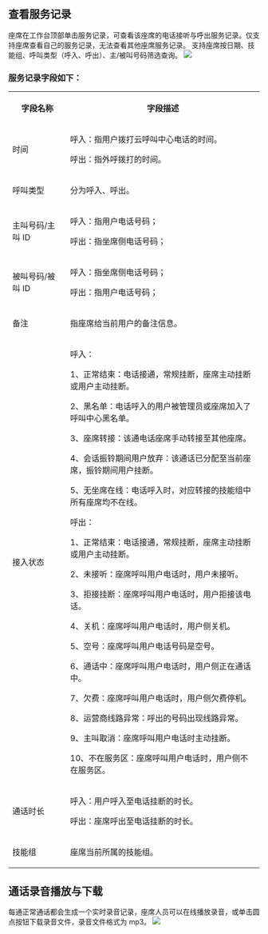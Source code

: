 ## 查看服务记录
座席在工作台顶部单击服务记录，可查看该座席的电话接听与呼出服务记录。仅支持座席查看自己的服务记录，无法查看其他座席服务记录。
支持座席按日期、技能组、呼叫类型（呼入、呼出）、主/被叫号码筛选查询。
![](https://qcloudimg.tencent-cloud.cn/raw/8be85e2d977ba2f51a19d07fdae13a62.png)

### 服务记录字段如下：
<melo-data ></melo-data><table ><colgroup><col  width="134px"><col  width="465px"></colgroup>
<tbody>
<tr>
<th   colspan="1" rowspan="1" align="" valign=""><p>字段名称</p></td>
 <th   colspan="1" rowspan="1" align="" valign=""><p>字段描述</p></td>
 </tr>

<tr>
<td   colspan="1" rowspan="1" align="" valign=""><p>时间</p></td>
 <td   colspan="1" rowspan="1" align="" valign=""><p>呼入：指用户拨打云呼叫中心电话的时间。</p>

<p>呼出：指外呼拨打的时间。</p></td>
 </tr>

<tr>
<td   colspan="1" rowspan="1" align="" valign=""><p>呼叫类型</p></td>
 <td   colspan="1" rowspan="1" align="" valign=""><p>分为呼入、呼出。</p></td>
 </tr>

<tr>
<td   colspan="1" rowspan="1" align="" valign=""><p>主叫号码/主叫 ID</p></td>
 <td   colspan="1" rowspan="1" align="" valign=""><p>呼入：指用户电话号码；</p>

<p>呼出：指坐席侧电话号码；</p></td>
 </tr>

<tr>
<td   colspan="1" rowspan="1" align="" valign=""><p>被叫号码/被叫 ID</p></td>
 <td   colspan="1" rowspan="1" align="" valign=""><p>呼入：指坐席侧电话号码；</p>

<p>呼出：指用户电话号码；</p></td>
 </tr>

<tr>
<td   colspan="1" rowspan="1" align="" valign=""><p>备注</p></td>
 <td   colspan="1" rowspan="1" align="" valign=""><p>指座席给当前用户的备注信息。</p></td>
 </tr>

<tr>
<td   colspan="1" rowspan="1" align="" valign=""><p>接入状态</p></td>
 <td   colspan="1" rowspan="1" align="" valign=""><p>呼入：</p>
<p>1、正常结束：电话接通，常规挂断，座席主动挂断或用户主动挂断。</p>
<p>2、黑名单：电话呼入的用户被管理员或座席加入了呼叫中心黑名单。</p>
<p>3、座席转接：该通电话座席手动转接至其他座席。</p>
<p>4、会话振铃期间用户放弃：该通话已分配至当前座席，振铃期间用户挂断。</p>
<p>5、无坐席在线：电话呼入时，对应转接的技能组中所有座席均不在线。</p>
<p>呼出：</p>
<p>1、正常结束：电话接通，常规挂断，座席主动挂断或用户主动挂断。</p>
<p>2、未接听：座席呼叫用户电话时，用户未接听。</p>
<p>3、拒接挂断：座席呼叫用户电话时，用户拒接该电话。</p>
<p>4、关机：座席呼叫用户电话时，用户侧关机。</p>
<p>5、空号：座席呼叫用户电话号码是空号。</p>
<p>6、通话中：座席呼叫用户电话时，用户侧正在通话中。</p>
<p>7、欠费：座席呼叫用户电话时，用户侧欠费停机。</p>
<p>8、运营商线路异常：呼出的号码出现线路异常。</p>
<p>9、主叫取消：座席呼叫用户电话时主动挂断。</p>
<p>10、不在服务区：座席呼叫用户电话时，用户侧不在服务区。</p></td>
 </tr>
<tr>
<td   colspan="1" rowspan="1" align="" valign=""><p>通话时长</p></td>
 <td   colspan="1" rowspan="1" align="" valign=""><p>呼入：用户呼入至电话挂断的时长。</p>

<p>呼出：座席呼出至电话挂断的时长。</p></td>
 </tr>

<tr>
<td   colspan="1" rowspan="1" align="" valign=""><p>技能组</p></td>
 <td   colspan="1" rowspan="1" align="" valign=""><p>座席当前所属的技能组。</p></td>
</tr>

</tbody>
</table>

## 通话录音播放与下载
每通正常通话都会生成一个实时录音记录，座席人员可以在线播放录音，或单击圆点按钮下载录音文件，录音文件格式为 mp3。
![](https://qcloudimg.tencent-cloud.cn/raw/24f2f8bedb6f09d1fffa02b2412b1001.png)
